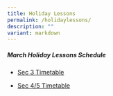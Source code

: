 ```yaml
---
title: Holiday Lessons
permalink: /holidaylessons/
description: ""
variant: markdown
---
```

##### **March Holiday Lessons Schedule**

* [Sec 3 Timetable](https://drive.google.com/file/d/1f3e1nDcDb-bcdl8EkoMKuyA9ezm6HGOR/view?usp=sharing)

* [Sec 4/5 Timetable](https://drive.google.com/file/d/1EcEmaXpv8In3J2S3H7Zbyl0yS5mxkqaM/view?usp=sharing)


